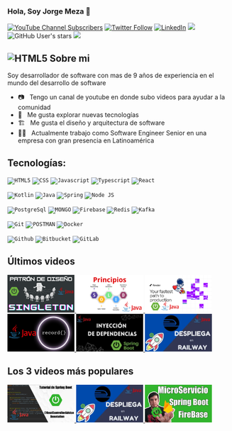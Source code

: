 ### Hola, Soy Jorge Meza 👋

[![YouTube Channel Subscribers](https://img.shields.io/youtube/channel/subscribers/UCKLYlrbPnf9DdfqxKkYbHOQ?style=social)](https://www.youtube.com/channel/UCKLYlrbPnf9DdfqxKkYbHOQ?sub_confirmation=1)
[![Twitter Follow](https://img.shields.io/twitter/follow/JorgeMezaP7?style=social)](https://twitter.com/JorgeMezaP7)
[![LinkedIn](https://img.shields.io/badge/linkedin-%230077B5.svg?style=normal&logo=linkedin&logoColor=white)](https://www.linkedin.com/in/jorge-meza-b5401236)
![](https://img.shields.io/github/followers/jorgemezapaz?label=follow&logo=github&style=flat-square)
![GitHub User's stars](https://img.shields.io/github/stars/jorgemezapaz?label=%E2%AD%90GitHub%20stars&style=flat-square)
![](https://komarev.com/ghpvc/?username=jorgemezapaz&style=flat-square&color=ff69b4)

## <img height="50" src="https://www.vectorlogo.zone/logos/github/github-icon.svg" alt="HTML5"/> Sobre mi

Soy desarrollador de software con mas de 9 años de experiencia en el mundo del desarrollo de software

- 📷 &nbsp; Tengo un canal de youtube en donde subo videos para ayudar a la comunidad
- 🤔 &nbsp; Me gusta explorar nuevas tecnologías
- 🏗️ &nbsp; Me gusta el diseño y arquitectura de software
- 🧑‍💼 &nbsp; Actualmente trabajo como Software Engineer Senior en una empresa con gran presencia en Latinoamérica

## Tecnologías:

<code><img height="40" src="https://www.vectorlogo.zone/logos/w3_html5/w3_html5-icon.svg" alt="HTML5"/></code>
<code><img height="50" src="https://www.vectorlogo.zone/logos/w3_css/w3_css-official.svg" alt="CSS"/></code>
<code><img height="50" src="https://upload.vectorlogo.zone/logos/javascript/images/239ec8a4-163e-4792-83b6-3f6d96911757.svg" alt="Javascript"/></code>
<code><img height="50" src="https://www.vectorlogo.zone/logos/typescriptlang/typescriptlang-icon.svg" alt="Typescript"/></code>
<code><img height="50" src="https://cdn.iconscout.com/icon/free/png-256/react-3-1175109.png" alt="React"/></code>

<code><img height="40" src="https://www.vectorlogo.zone/logos/kotlinlang/kotlinlang-icon.svg" alt="Kotlin"/></code>
<code><img height="50" src="https://cdn.iconscout.com/icon/free/png-256/java-60-1174953.png" alt="Java"/></code>
<code><img height="40" src="https://raw.githubusercontent.com/bablubambal/All_logo_and_pictures/7c0ac2ceb9f9d24992ec393d11fa7337d2f92466/frameworks/spring.svg" alt="Spring"/></code>
<code><img height="40" src="https://cdn.iconscout.com/icon/free/png-256/node-js-1-1174935.png" alt="Node JS"/></code>

<code><img height="50" src="https://www.vectorlogo.zone/logos/postgresql/postgresql-vertical.svg" alt="PostgreSql"/></code>
<code><img height="50" src="https://davidrengifo.files.wordpress.com/2017/09/mongodb-logo.png" alt="MONGO"/></code>
<code><img height="50" src="https://www.vectorlogo.zone/logos/firebase/firebase-icon.svg" alt="Firebase"/></code>
<code><img height="50" src="https://raw.githubusercontent.com/bablubambal/All_logo_and_pictures/7c0ac2ceb9f9d24992ec393d11fa7337d2f92466/databases/redis.svg" alt="Redis"/></code>
<code><img height="50" src="https://www.vectorlogo.zone/logos/apache_kafka/apache_kafka-ar21.svg" alt="Kafka"/></code>


<code><img height="50" src="https://www.vectorlogo.zone/logos/git-scm/git-scm-icon.svg" alt="Git"/></code>
<code><img height="50" src="https://cdn.iconscout.com/icon/free/png-256/postman-3521648-2945092.png" alt="POSTMAN"/></code>
<code><img height="50" src="https://raw.githubusercontent.com/bablubambal/All_logo_and_pictures/7c0ac2ceb9f9d24992ec393d11fa7337d2f92466/cloud/docker.svg" alt="Docker"/></code>

<code><img height="50" src="https://raw.githubusercontent.com/bablubambal/All_logo_and_pictures/7c0ac2ceb9f9d24992ec393d11fa7337d2f92466/cloud/github.svg" alt="Github"/></code>
<code><img height="50" src="https://raw.githubusercontent.com/bablubambal/All_logo_and_pictures/7c0ac2ceb9f9d24992ec393d11fa7337d2f92466/cloud/bitbucketV2.svg" alt="Bitbucket"/></code>
<code><img height="50" src="https://raw.githubusercontent.com/bablubambal/All_logo_and_pictures/7c0ac2ceb9f9d24992ec393d11fa7337d2f92466/cloud/gitlab.svg" alt="GitLab"/></code>

## Últimos videos

<a href='https://youtu.be/4vsUheS9jt8' target='_blank'>
  <img width='30%' src='./img/Singleton.png' alt='Patron de diseño - singleton' />
</a>
<a href='https://youtu.be/5iAplhF2CrY' target='_blank'>
  <img width='30%' src='./img/Principios.png' alt='Principios Solid' />
</a>
<a href='https://youtu.be/aZMUofmZQr8' target='_blank'>
  <img width='30%' src='./img/Despliegues en render.png' alt='Despliega tu api en render' />
</a>
<a href='https://youtu.be/yTLoTnDa0WA' target='_blank'>
  <img width='30%' src='./img/Java record.png' alt='Java record' />
</a>
<a href='https://youtu.be/A6ndrcq-WBQ' target='_blank'>
  <img width='30%' src='./img/10.webp' alt='3 Formas de realizar inyección de dependencias - Spring boot' />
</a>
<a href='https://youtu.be/4uaS90tCM18' target='_blank'>
  <img width='30%' src='./img/09.webp' alt='Despliega tu API con Spring boot en menos de 5 minuto con Railway!! 🚀🚀🚀' />
</a>

## Los 3 videos más populares

<a href='https://youtu.be/GfIL78RxEx8' target='_blank'>
  <img width='30%' src='./img/top 1.webp' alt='Spring Boot Avanzado - Manejo de excepciones nivel Pro' />
</a>
<a href='https://youtu.be/4uaS90tCM18' target='_blank'>
  <img width='30%' src='./img/09.webp' alt='Despliega tu API con Spring boot en menos de 5 minuto con Railway!! 🚀🚀🚀' />
</a>
<a href='https://youtu.be/wixOf-3BL44' target='_blank'>
  <img width='30%' src='./img/Spring boot con firebase.webp' alt='Springboot con Firebase' />
</a>

